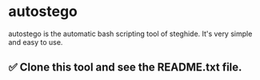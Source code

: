 # autostego
autostego is the automatic bash scripting tool of steghide.
It's very simple and easy to use.
## ✅ Clone this tool and see the README.txt file.
